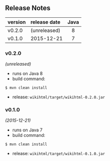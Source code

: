 


## Release Notes

| version | release date | Java |
|:--------|:-------------|:----:|
| v0.2.0  | (unreleased) | 8    |
| v0.1.0  | 2015-12-21   | 7    |


### v0.2.0
*(unreleased)*
* runs on Java 8
* build command:
```
$ mvn clean install
```
* release: `wikihtml/target/wikihtml-0.2.0.jar`


### v0.1.0
*(2015-12-21)*
* runs on Java 7
* build command:
```
$ mvn clean install
```
* release: `wikihtml/target/wikihtml-0.1.0.jar`


